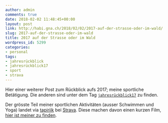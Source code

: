 ```yaml
---
author: admin
comments: true
date: 2018-02-02 11:48:45+00:00
layout: post
link: http://habi.gna.ch/2018/02/02/2017-auf-der-strasse-oder-im-wald/
slug: 2017-auf-der-strasse-oder-im-wald
title: 2017 auf der Strasse oder im Wald
wordpress_id: 5299
categories:
- personal
tags:
- jahresrückblick
- jahresrückblick17
- sport
- strava
---
```


Hier einer weiterer Post zum Rückblick aufs 2017; meine sportliche Betätigung.
Die anderen sind unter dem Tag [`jahresrückblick17`](http://habi.gna.ch/tag/jahresruckblick17) zu finden.

Der grösste Teil meiner sportlichen Aktivitäten (ausser Schwimmen und Yoga) landet via [tapiriik](https://tapiriik.com/) bei [Strava](https://stravas.com).
Diese machen davon einen kurzen Film, [hier ist meiner zu finden](https://2017.strava.com/en-us/videos/39a0067178b2ed7b96cee44b3519a2af225a1056/).
